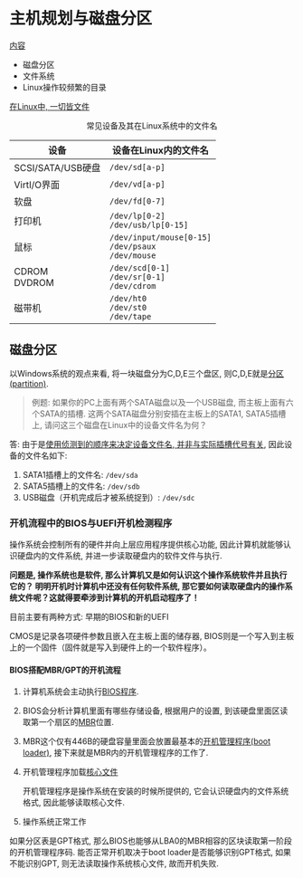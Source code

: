 # 主机规划与磁盘分区

<u>内容</u>

+ 磁盘分区
+ 文件系统
+ Linux操作较频繁的目录



<u>在Linux中, 一切皆文件</u>

<center>常见设备及其在Linux系统中的文件名</center>

| 设备              | 设备在Linux内的文件名                                        |
| ----------------- | ------------------------------------------------------------ |
| SCSI/SATA/USB硬盘 | `/dev/sd[a-p]`                                               |
| VirtI/O界面       | `/dev/vd[a-p]`                                               |
| 软盘              | `/dev/fd[0-7]`                                               |
| 打印机            | `/dev/lp[0-2]`<br />`/dev/usb/lp[0-15]`                      |
| 鼠标              | `/dev/input/mouse[0-15]`<br />`/dev/psaux`<br />`/dev/mouse` |
| CDROM<br />DVDROM | `/dev/scd[0-1]`<br />`/dev/sr[0-1]`<br />`/dev/cdrom`        |
| 磁带机            | `/dev/ht0`<br />`/dev/st0`<br />`/dev/tape`                  |

## 磁盘分区

以Windows系统的观点来看, 将一块磁盘分为C,D,E三个盘区, 则C,D,E就是<u>分区(partition)</u>.

> 例题: 如果你的PC上面有两个SATA磁盘以及一个USB磁盘, 而主板上面有六个SATA的插槽. 这两个SATA磁盘分别安插在主板上的SATA1, SATA5插槽上, 请问这三个磁盘在Linux中的设备文件名为何？

答: 由于是<u>使用侦测到的顺序来决定设备文件名, 并非与实际插槽代号有关</u>, 因此设备的文件名如下: 

1. SATA1插槽上的文件名: `/dev/sda`
2. SATA5插槽上的文件名: `/dev/sdb`
3. USB磁盘（开机完成后才被系统捉到）: `/dev/sdc`



### 开机流程中的BIOS与UEFI开机检测程序

操作系统会控制所有的硬件并向上层应用程序提供核心功能, 因此计算机就能够认识硬盘内的文件系统, 并进一步读取硬盘内的软件文件与执行.

**问题是, 操作系统也是软件, 那么计算机又是如何认识这个操作系统软件并且执行它的？ 明明开机时计算机中还没有任何软件系统, 那它要如何读取硬盘内的操作系统文件呢？这就得要牵涉到计算机的开机启动程序了！**

目前主要有两种方式: 早期的BIOS和新的UEFI

CMOS是记录各项硬件参数且嵌入在主板上面的储存器, BIOS则是一个写入到主板上的一个固件（固件就是写入到硬件上的一个软件程序）。

#### BIOS搭配MBR/GPT的开机流程

1. 计算机系统会主动执行<u>BIOS程序</u>.

2. BIOS会分析计算机里面有哪些存储设备, 根据用户的设置, 到该硬盘里面区读取第一个扇区的<u>MBR</u>位置.

3. MBR这个仅有446B的硬盘容量里面会放置最基本的<u>开机管理程序(boot loader)</u>, 接下来就是MBR内的开机管理程序的工作了.

4. 开机管理程序加载<u>核心文件</u>

   开机管理程序是操作系统在安装的时候所提供的, 它会认识硬盘内的文件系统格式, 因此能够读取核心文件.

5. 操作系统正常工作

如果分区表是GPT格式, 那么BIOS也能够从LBA0的MBR相容的区块读取第一阶段的开机管理程序码. 能否正常开机取决于boot loader是否能够识别GPT格式, 如果不能识别GPT, 则无法读取操作系统核心文件, 故而开机失败.
